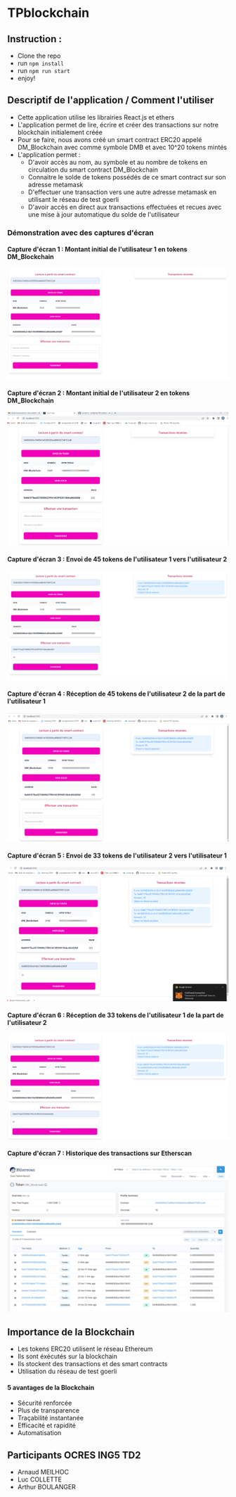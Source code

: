 # TPblockchain

## Instruction :
- Clone the repo
- run `npm install`
- run `npm run start`
- enjoy!

## Descriptif de l'application / Comment l'utiliser

- Cette application utilise les librairies React.js et ethers
- L'application permet de lire, écrire et créer des transactions sur notre blockchain initialement créée
- Pour se faire, nous avons créé un smart contract ERC20 appelé DM_Blockchain avec comme symbole DMB et avec 10^20 tokens mintés
- L'application permet : <br/>
  - D'avoir accès au nom, au symbole et au nombre de tokens en circulation du smart contract DM_Blockchain
  - Connaitre le solde de tokens possédés de ce smart contract sur son adresse metamask
  - D'effectuer une transaction vers une autre adresse metamask en utilisant le réseau de test goerli
  - D'avoir accès en direct aux transactions effectuées et recues avec une mise à jour automatique du solde de l'utilisateur

### Démonstration avec des captures d'écran

#### Capture d'écran 1 : Montant initial de l'utilisateur 1 en tokens DM_Blockchain
![](./assets/1.Montant_initial_user1.PNG)

#### Capture d'écran 2 : Montant initial de l'utilisateur 2 en tokens DM_Blockchain
![](./assets/2.montant_initial_user2.png)

#### Capture d'écran 3 : Envoi de 45 tokens de l'utilisateur 1 vers l'utilisateur 2
![](./assets/3.envoi_user1_vers_user2.PNG)

#### Capture d'écran 4 : Réception de 45 tokens de l'utilisateur 2 de la part de l'utilisateur 1
![](./assets/4.reception_transaction_par_user2.png)

#### Capture d'écran 5 : Envoi de 33 tokens de l'utilisateur 2 vers l'utilisateur 1
![](./assets/5.transaction_de_user2_vers_user1.png)

#### Capture d'écran 6 : Réception de 33 tokens de l'utilisateur 1 de la part de l'utilisateur 2
![](./assets/6.reception_user1_DeLaPartDe_user2.PNG)

#### Capture d'écran 7 : Historique des transactions sur Etherscan
![](./assets/7.historique_des_transactions_du_projet.PNG)


## Importance de la Blockchain

- Les tokens ERC20 utilisent le réseau Ethereum
- Ils sont éxécutés sur la blockchain
- Ils stockent des transactions et des smart contracts
- Utilisation du réseau de test goerli

#### 5 avantages de la Blockchain

- Sécurité renforcée 
- Plus de transparence
- Traçabilité instantanée
- Efficacité et rapidité
- Automatisation

## Participants OCRES ING5 TD2

- Arnaud MEILHOC
- Luc COLLETTE
- Arthur BOULANGER
